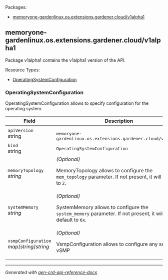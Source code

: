 <p>Packages:</p>
<ul>
<li>
<a href="#memoryone-gardenlinux.os.extensions.gardener.cloud%2fv1alpha1">memoryone-gardenlinux.os.extensions.gardener.cloud/v1alpha1</a>
</li>
</ul>
<h2 id="memoryone-gardenlinux.os.extensions.gardener.cloud/v1alpha1">memoryone-gardenlinux.os.extensions.gardener.cloud/v1alpha1</h2>
<p>
<p>Package v1alpha1 contains the v1alpha1 version of the API.</p>
</p>
Resource Types:
<ul><li>
<a href="#memoryone-gardenlinux.os.extensions.gardener.cloud/v1alpha1.OperatingSystemConfiguration">OperatingSystemConfiguration</a>
</li></ul>
<h3 id="memoryone-gardenlinux.os.extensions.gardener.cloud/v1alpha1.OperatingSystemConfiguration">OperatingSystemConfiguration
</h3>
<p>
<p>OperatingSystemConfiguration allows to specify configuration for the operating system.</p>
</p>
<table>
<thead>
<tr>
<th>Field</th>
<th>Description</th>
</tr>
</thead>
<tbody>
<tr>
<td>
<code>apiVersion</code></br>
string</td>
<td>
<code>
memoryone-gardenlinux.os.extensions.gardener.cloud/v1alpha1
</code>
</td>
</tr>
<tr>
<td>
<code>kind</code></br>
string
</td>
<td><code>OperatingSystemConfiguration</code></td>
</tr>
<tr>
<td>
<code>memoryTopology</code></br>
<em>
string
</em>
</td>
<td>
<em>(Optional)</em>
<p>MemoryTopology allows to configure the <code>mem_topology</code> parameter. If not present, it will default to <code>2</code>.</p>
</td>
</tr>
<tr>
<td>
<code>systemMemory</code></br>
<em>
string
</em>
</td>
<td>
<em>(Optional)</em>
<p>SystemMemory allows to configure the <code>system_memory</code> parameter. If not present, it will default to <code>6x</code>.</p>
</td>
</tr>
<tr>
<td>
<code>vsmpConfiguration</code></br>
<em>
map[string]string
</em>
</td>
<td>
<em>(Optional)</em>
<p>VsmpConfiguration allows to configure any setting of vSMP</p>
</td>
</tr>
</tbody>
</table>
<hr/>
<p><em>
Generated with <a href="https://github.com/ahmetb/gen-crd-api-reference-docs">gen-crd-api-reference-docs</a>
</em></p>
